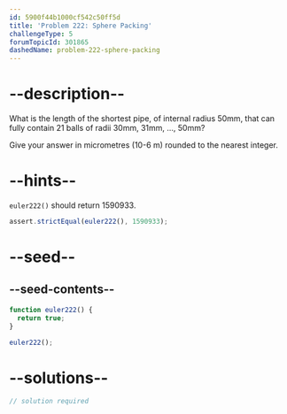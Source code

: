 ```yaml
---
id: 5900f44b1000cf542c50ff5d
title: 'Problem 222: Sphere Packing'
challengeType: 5
forumTopicId: 301865
dashedName: problem-222-sphere-packing
---
```


# --description--

What is the length of the shortest pipe, of internal radius 50mm, that can fully contain 21 balls of radii 30mm, 31mm, ..., 50mm?

Give your answer in micrometres (10-6 m) rounded to the nearest integer.

# --hints--

`euler222()` should return 1590933.

```js
assert.strictEqual(euler222(), 1590933);
```

# --seed--

## --seed-contents--

```js
function euler222() {
  return true;
}

euler222();
```

# --solutions--

```js
// solution required
```
